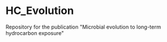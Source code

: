# HC_Evolution
Repository for the publication "Microbial evolution to long-term hydrocarbon exposure"
